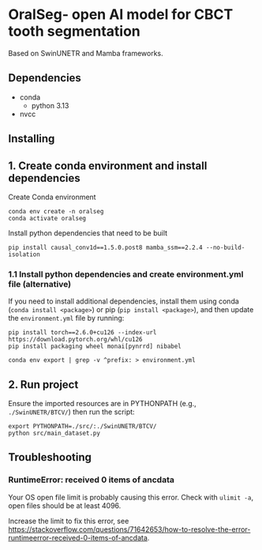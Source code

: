 # OralSeg- open AI model for CBCT tooth segmentation

Based on SwinUNETR and Mamba frameworks.

## Dependencies

- conda
  - python 3.13
- nvcc

## Installing

## 1. Create conda environment and install dependencies

Create Conda environment

```console
conda env create -n oralseg
conda activate oralseg
```

Install python dependencies that need to be built

```console
pip install causal_conv1d==1.5.0.post8 mamba_ssm==2.2.4 --no-build-isolation
```

### 1.1 Install python dependencies and create environment.yml file (alternative)

If you need to install additional dependencies, install them
using conda (`conda install <package>`) or pip (`pip install <package>`),
and then update the `environment.yml` file by running:

```console
pip install torch==2.6.0+cu126 --index-url https://download.pytorch.org/whl/cu126
pip install packaging wheel monai[pynrrd] nibabel
```

```console
conda env export | grep -v ^prefix: > environment.yml
```

## 2. Run project

Ensure the imported resources are in PYTHONPATH
(e.g., `./SwinUNETR/BTCV/`) then run the script:

```console
export PYTHONPATH=./src/:./SwinUNETR/BTCV/
python src/main_dataset.py
```

## Troubleshooting

### RuntimeError: received 0 items of ancdata

Your OS open file limit is probably causing this error.
Check with `ulimit -a`, open files should be at least 4096.

Increase the limit to fix this error, see
https://stackoverflow.com/questions/71642653/how-to-resolve-the-error-runtimeerror-received-0-items-of-ancdata.
